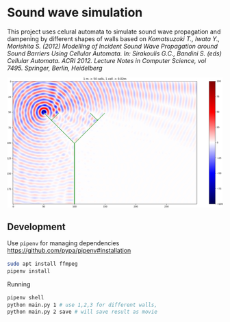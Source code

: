 # Sound wave simulation

This project uses celural automata to simulate sound wave propagation and dampening by different shapes of walls
based on _Komatsuzaki T., Iwata Y., Morishita S. (2012) Modelling of Incident Sound Wave Propagation around Sound Barriers Using Cellular Automata. In: Sirakoulis G.C., Bandini S. (eds) Cellular Automata. ACRI 2012. Lecture Notes in Computer Science, vol 7495. Springer, Berlin, Heidelberg_

![Results](Figure_2.png)

## Development
Use `pipenv` for managing dependencies https://github.com/pypa/pipenv#installation
``` bash
sudo apt install ffmpeg
pipenv install
```
Running
``` bash
pipenv shell
python main.py 1 # use 1,2,3 for different walls, 
python main.py 2 save # will save result as movie
```
